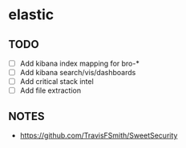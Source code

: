 elastic  
=======

TODO
----

 * [ ] Add kibana index mapping for bro-*
 * [ ] Add kibana search/vis/dashboards
 * [ ] Add critical stack  intel
 * [ ] Add file extraction

NOTES  
-----

 * https://github.com/TravisFSmith/SweetSecurity
